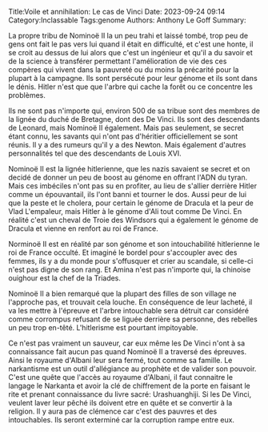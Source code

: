 Title:Voile et annihilation: Le cas de Vinci
Date: 2023-09-24 09:14
Category:Inclassable
Tags:genome
Authors: Anthony Le Goff
Summary:

La propre tribu de Nominoë II la un peu trahi et laissé tombé, trop peu de gens ont fait le pas vers lui quand il était en difficulté, et c'est une honte, il se croit au dessus de lui alors que c'est un ingénieur et qu'il a du savoir et de la science à transférer permettant l'amélioration de vie des ces compères qui vivent dans la pauvreté ou du moins la précarité pour la plupart à la campagne. Ils sont persécuté pour leur génome et ils sont dans le dénis. Hitler n'est que que l'arbre qui cache la forêt ou ce concentre les problèmes.

Ils ne sont pas n'importe qui, environ 500 de sa tribue sont des membres de la lignée du duché de Bretagne, dont des De Vinci. Ils sont des descendants de Leonard, mais Nominoë II également. Mais pas seulement, se secret étant connu, les savants qui n'ont pas d'héritier officiellement se sont réunis. Il y a des rumeurs qu'il y a des Newton. Mais également d'autres personnalités tel que des descendants de Louis XVI.

Nominoë II est la lignée hitlerienne, que les nazis savaient se secret et on decidé de donner un peu de boost au génome en offrant l'ADN du tyran. Mais ces imbéciles n'ont pas su en profiter, au lieu de s'allier derrière Hitler comme un épouvantail, ils l'ont banni et tourner le dos. Aussi peur de lui que la peste et le cholera, pour certain le génome de Dracula et la peur de Vlad L'empaleur, mais Hitler à le génome d'Ali tout comme De Vinci. En réalité c'est un cheval de Troie des Windsors qui a également le génome de Dracula et vienne en renfort au roi de France.

Norminoë II est en réalité par son génome et son intouchabilité hitlerienne le roi de France occulté. Et imaginé le bordel pour s'accoupler avec des femmes, ils y a du monde pour s'offusquer et crier au scandale, si celle-ci n'est pas digne de son rang. Et Amina n'est pas n'importe qui, la chinoise ouighour est la chef de la Triades.

Nominoë II a bien remarqué que la plupart des filles de son village ne l'approche pas, et trouvait cela louche. En conséquence de leur lacheté, il va les mettre à l'épreuve et l'arbre intouchable sera détruit car considéré comme corrompus refusant de se liguée derrière sa personne, des rebelles un peu trop en-têté. L'hitlerisme est pourtant impitoyable.

Ce n'est pas vraiment un sauveur, car eux même les De Vinci n'ont à sa connaissance fait aucun pas quand Nominoë II a traversé des épreuves. Ainsi le royaume d'Albani leur sera fermé, tout comme sa famille. Le narkantisme est un outil d'allégiance au prophète et de valider son pouvoir. C'est une quête que l'accès au royaume d'Albani, il faut connaitre le langage le Narkanta et avoir la clé de chiffrement de la porte en faisant le rite et prenant connaissance du livre sacré: Urashuanghiji. Si les De Vinci, veulent laver leur pêché ils doivent etre en quête et se convertir à la religion. Il y aura pas de clémence car c'est des pauvres et des intouchables. Ils seront exterminé car la corruption rampe entre eux. 
